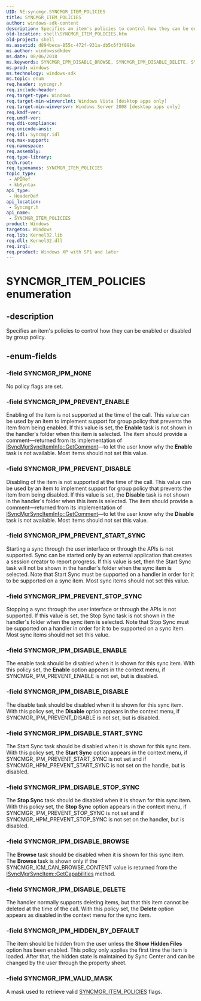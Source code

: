 ```yaml
---
UID: NE:syncmgr.SYNCMGR_ITEM_POLICIES
title: SYNCMGR_ITEM_POLICIES
author: windows-sdk-content
description: Specifies an item's policies to control how they can be enabled or disabled by group policy.
old-location: shell\SYNCMGR_ITEM_POLICIES.htm
old-project: shell
ms.assetid: d894beca-855c-472f-931a-db5c6f3f891e
ms.author: windowssdkdev
ms.date: 08/06/2018
ms.keywords: SYNCMGR_IPM_DISABLE_BROWSE, SYNCMGR_IPM_DISABLE_DELETE, SYNCMGR_IPM_DISABLE_DISABLE, SYNCMGR_IPM_DISABLE_ENABLE, SYNCMGR_IPM_DISABLE_START_SYNC, SYNCMGR_IPM_DISABLE_STOP_SYNC, SYNCMGR_IPM_HIDDEN_BY_DEFAULT, SYNCMGR_IPM_NONE, SYNCMGR_IPM_PREVENT_DISABLE, SYNCMGR_IPM_PREVENT_ENABLE, SYNCMGR_IPM_PREVENT_START_SYNC, SYNCMGR_IPM_PREVENT_STOP_SYNC, SYNCMGR_IPM_VALID_MASK, SYNCMGR_ITEM_POLICIES, SYNCMGR_ITEM_POLICIES enumeration [Windows Shell], shell.SYNCMGR_ITEM_POLICIES, shell_SYNCMGR_ITEM_POLICIES, syncmgr/SYNCMGR_IPM_DISABLE_BROWSE, syncmgr/SYNCMGR_IPM_DISABLE_DELETE, syncmgr/SYNCMGR_IPM_DISABLE_DISABLE, syncmgr/SYNCMGR_IPM_DISABLE_ENABLE, syncmgr/SYNCMGR_IPM_DISABLE_START_SYNC, syncmgr/SYNCMGR_IPM_DISABLE_STOP_SYNC, syncmgr/SYNCMGR_IPM_HIDDEN_BY_DEFAULT, syncmgr/SYNCMGR_IPM_NONE, syncmgr/SYNCMGR_IPM_PREVENT_DISABLE, syncmgr/SYNCMGR_IPM_PREVENT_ENABLE, syncmgr/SYNCMGR_IPM_PREVENT_START_SYNC, syncmgr/SYNCMGR_IPM_PREVENT_STOP_SYNC, syncmgr/SYNCMGR_IPM_VALID_MASK, syncmgr/SYNCMGR_ITEM_POLICIES
ms.prod: windows
ms.technology: windows-sdk
ms.topic: enum
req.header: syncmgr.h
req.include-header: 
req.target-type: Windows
req.target-min-winverclnt: Windows Vista [desktop apps only]
req.target-min-winversvr: Windows Server 2008 [desktop apps only]
req.kmdf-ver: 
req.umdf-ver: 
req.ddi-compliance: 
req.unicode-ansi: 
req.idl: Syncmgr.idl
req.max-support: 
req.namespace: 
req.assembly: 
req.type-library: 
tech.root: 
req.typenames: SYNCMGR_ITEM_POLICIES
topic_type:
 - APIRef
 - kbSyntax
api_type:
 - HeaderDef
api_location:
 - Syncmgr.h
api_name:
 - SYNCMGR_ITEM_POLICIES
product: Windows
targetos: Windows
req.lib: Kernel32.lib
req.dll: Kernel32.dll
req.irql: 
req.product: Windows XP with SP1 and later
---
```


# SYNCMGR_ITEM_POLICIES enumeration


## -description


Specifies an item's policies to control how they can be enabled or disabled by group policy.


## -enum-fields




### -field SYNCMGR_IPM_NONE

No policy flags are set.


### -field SYNCMGR_IPM_PREVENT_ENABLE

Enabling of the item is not supported at the time of the call. This value can be used by an item to implement support for group policy that prevents the item from being enabled. If this value is set, the <b>Enable</b> task is not shown in the handler's folder when this item is selected. The item should provide a comment—returned from its implementation of <a href="https://msdn.microsoft.com/3959784b-2926-43fd-b8e5-bb1884e5d321">ISyncMgrSyncItemInfo::GetComment</a>—to let the user know why the <b>Enable</b> task is not available. Most items should not set this value.


### -field SYNCMGR_IPM_PREVENT_DISABLE

Disabling of the item is not supported at the time of the call. This value can be used by an item to implement support for group policy that prevents the item from being disabled. If this value is set, the <b>Disable</b> task is not shown in the handler's folder when this item is selected. The item should provide a comment—returned from its implementation of <a href="https://msdn.microsoft.com/3959784b-2926-43fd-b8e5-bb1884e5d321">ISyncMgrSyncItemInfo::GetComment</a>—to let the user know why the <b>Disable</b> task is not available. Most items should not set this value.


### -field SYNCMGR_IPM_PREVENT_START_SYNC

Starting a sync through the user interface or through the APIs is not supported.  Sync can be started only by an external application that creates a session creator to report progress. If this value is set, then the Start Sync task will not be shown in the handler's folder when the sync item is selected. Note that Start Sync must be supported on a handler in order for it to be supported on a sync item. Most sync items should not set this value.


### -field SYNCMGR_IPM_PREVENT_STOP_SYNC

Stopping a sync through the user interface or through the APIs is not supported. If this value is set, the Stop Sync task is not shown in the handler's folder when the sync item is selected. Note that Stop Sync must be supported on a handler in order for it to be supported on a sync item. Most sync items should not set this value.


### -field SYNCMGR_IPM_DISABLE_ENABLE

The enable task should be disabled when it is shown for this sync item. With this policy set, the <b>Enable</b> option appears in the context menu, if SYNCMGR_IPM_PREVENT_ENABLE is not set, but is disabled.


### -field SYNCMGR_IPM_DISABLE_DISABLE

The disable task should be disabled when it is shown for this sync item. With this policy set, the <b>Disable</b> option appears in the context menu, if SYNCMGR_IPM_PREVENT_DISABLE is not set, but is disabled.


### -field SYNCMGR_IPM_DISABLE_START_SYNC

The Start Sync task should be disabled when it is shown for this sync item. With this policy set, the <b>Start Sync</b> option appears in the context menu, if SYNCMGR_IPM_PREVENT_START_SYNC is not set and if SYNCMGR_HPM_PREVENT_START_SYNC is not set on the handle, but is disabled.


### -field SYNCMGR_IPM_DISABLE_STOP_SYNC

The <b>Stop Sync</b> task should be disabled when it is shown for this sync item. With this policy set, the <b>Stop Sync</b> option appears in the context menu, if SYNCMGR_IPM_PREVENT_STOP_SYNC is not set and if SYNCMGR_HPM_PREVENT_STOP_SYNC is not set on the handler, but is disabled.


### -field SYNCMGR_IPM_DISABLE_BROWSE

The <b>Browse</b> task should be disabled when it is shown for this sync item. The <b>Browse</b> task is shown only if the SYNCMGR_ICM_CAN_BROWSE_CONTENT value is returned from the <a href="https://msdn.microsoft.com/6cb98b83-cf17-451c-ba29-700408f474c7">ISyncMgrSyncItem::GetCapabilities</a> method.


### -field SYNCMGR_IPM_DISABLE_DELETE

The handler normally supports deleting items, but that this item cannot be deleted at the time of the call. With this policy set, the <b>Delete</b> option appears as disabled in the context menu for the sync item.


### -field SYNCMGR_IPM_HIDDEN_BY_DEFAULT

The item should be hidden from the user unless the <b>Show Hidden Files</b> option has been enabled. This policy only applies the first time the item is loaded. After that, the hidden state is maintained by Sync Center and can be changed by the user through the property sheet.


### -field SYNCMGR_IPM_VALID_MASK

A mask used to retrieve valid <a href="https://msdn.microsoft.com/d894beca-855c-472f-931a-db5c6f3f891e">SYNCMGR_ITEM_POLICIES</a> flags.

